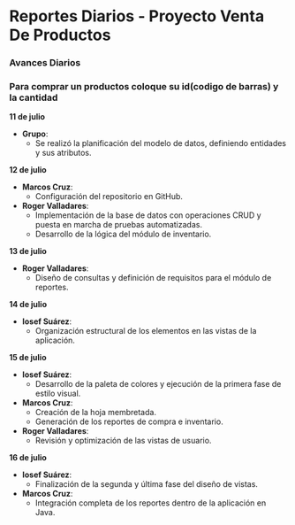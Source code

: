# Reportes Diarios - Proyecto Venta De Productos
### Avances Diarios
### Para comprar un productos coloque su id(codigo de barras) y la cantidad
**11 de julio**  
- **Grupo**:  
  - Se realizó la planificación del modelo de datos, definiendo entidades y sus atributos.

**12 de julio**  
- **Marcos Cruz**:  
  - Configuración del repositorio en GitHub.  
- **Roger Valladares**:  
  - Implementación de la base de datos con operaciones CRUD y puesta en marcha de pruebas automatizadas.  
  - Desarrollo de la lógica del módulo de inventario.

**13 de julio**  
- **Roger Valladares**:  
  - Diseño de consultas y definición de requisitos para el módulo de reportes.

**14 de julio**  
- **Iosef Suárez**:  
  - Organización estructural de los elementos en las vistas de la aplicación.

**15 de julio**  
- **Iosef Suárez**:  
  - Desarrollo de la paleta de colores y ejecución de la primera fase de estilo visual.  
- **Marcos Cruz**:  
  - Creación de la hoja membretada.  
  - Generación de los reportes de compra e inventario.  
- **Roger Valladares**:  
  - Revisión y optimización de las vistas de usuario.

**16 de julio**  
- **Iosef Suárez**:  
  - Finalización de la segunda y última fase del diseño de vistas.  
- **Marcos Cruz**:  
  - Integración completa de los reportes dentro de la aplicación en Java.
